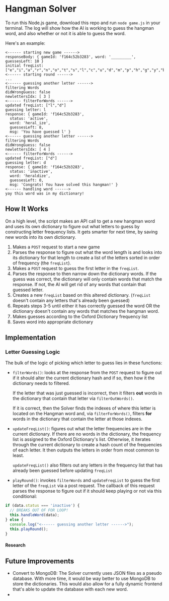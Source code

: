 # Hangman Solver

To run this Node.js game, download this repo and run `node game.js` in your terminal. The log will show how the AI is working to guess the hangman word, and also whether or not it is able to guess the word.

Here's an example:
~~~~
<------ starting new game ------>
responseBody: { gameId: 'f164c52b3283', word: '_________', guessesLeft: 10 }
initial freqList: ["e","i","a","r","n","o","t","s","l","c","u","d","m","p","h","g","y","b","f","k","v","w","z","x","j","q"]
<------ starting round ------>
...
<------ guessing another letter ------>
filtering Words
didWrongGuess: false
newlettersIdx: [ 3 ]
<------ filterForWords ------>
updated freqList: ["l","d"]
guessing letter: l
response: { gameId: 'f164c52b3283',
  status: 'active',
  word: 'heral_ize',
  guessesLeft: 8,
  msg: 'You have guessed l' }
<------ guessing another letter ------>
filtering Words
didWrongGuess: false
newlettersIdx: [ 4 ]
<------ filterForWords ------>
updated freqList: ["d"]
guessing letter: d
response: { gameId: 'f164c52b3283',
  status: 'inactive',
  word: 'heraldize',
  guessesLeft: 0,
  msg: 'Congrats! You have solved this hangman!' }
<------ handling word ------>
yay this word was in my dictionary!
~~~~

## How It Works
On a high level, the script makes an API call to get a new hangman word and uses its own dictionary to figure out what letters to guess by constructing letter frequency lists. It gets smarter for next time, by saving new words into its own dictionary.

1. Makes a `POST` request to start a new game
2. Parses the response to figure out what the word length is and looks into its dictionary for that length to create a list of the letters sorted in order of frequency (the `freqList`).
3. Makes a `POST` request to guess the first letter in the `freqList`.
4. Parses the response to then narrow down the dictionary words. If the guess was correct, the dictionary will only contain words that match the response. If not, the AI will get rid of any words that contain that guessed letter.
5. Creates a new `freqList` based on this altered dictionary. (`freqList` doesn't contain any letters that's already been guessed)
6. Repeats steps 3-5 until either it has correctly guessed the word OR the dictionary doesn't contain any words that matches the hangman word.
7. Makes guesses according to the Oxford Dictionary frequency list
8. Saves word into appropriate dictionary

## Implementation
### Letter Guessing Logic
The bulk of the logic of picking which letter to guess lies in these functions:
  - `filterWords()`: looks at the response from the `POST` request to figure out if it should alter the current dictionary hash and if so, then how it the dictionary needs to filtered.

    If the letter that was just guessed is incorrect, then it filters **out** words in the dictionary that contain that letter via `filterOutWords()`.

    If it is correct, then the Solver finds the indexes of where this letter is located on the Hangman word and, via `filterForWords()`, filters **for** words in the dictionary that contain the letter at those indexes.

  - `updateFreqList()`: figures out what the letter frequencies are in the current dictionary. If there are no words in the dictionary, the frequency list is assigned to the Oxford Dictionary's list. Otherwise, it  iterates through the current dictionary to create a hash count of the frequencies of each letter. It then outputs the letters in order from most common to least.

    `updateFreqList()` also filters out any letters in the frequency list that has already been guessed before updating `freqList`

  - `playRound()`: invokes `filterWords` and `updateFreqList` to guess the first letter of the `freqList` via a post request. The callback of this request parses the response to figure out if it should keep playing or not via this conditional:
  ~~~~javascript
  if (data.status === 'inactive') {
    // BREAKS OUT OF FOR LOOP!
    this.handleWord(data);
  } else {
    console.log("<------ guessing another letter ------>");
    this.playRound();
  }
  ~~~~

#### Research

## Future Improvements
- Convert to MongoDB: The Solver currently uses JSON files as a pseudo database. With more time, it would be way better to use MongoDB to store the dictionaries. This would also allow for a fully dynamic frontend that's able to update the database with each new word.
-
